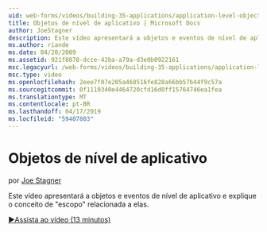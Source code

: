 ```yaml
---
uid: web-forms/videos/building-35-applications/application-level-objects
title: Objetos de nível de aplicativo | Microsoft Docs
author: JoeStagner
description: Este vídeo apresentará a objetos e eventos de nível de aplicativo e explique o conceito de &quot;escopo&quot; relacionada a elas.
ms.author: riande
ms.date: 04/20/2009
ms.assetid: 921f8078-dcce-42ba-a79a-d3e0b0922161
msc.legacyurl: /web-forms/videos/building-35-applications/application-level-objects
msc.type: video
ms.openlocfilehash: 2eee7f07e205a468516fe828a66bb57b44f9c57a
ms.sourcegitcommit: 0f1119340e4464720cfd16d0ff15764746ea1fea
ms.translationtype: MT
ms.contentlocale: pt-BR
ms.lasthandoff: 04/17/2019
ms.locfileid: "59407803"
---
```

# <a name="application-level-objects"></a>Objetos de nível de aplicativo

por [Joe Stagner](https://github.com/JoeStagner)

Este vídeo apresentará a objetos e eventos de nível de aplicativo e explique o conceito de &quot;escopo&quot; relacionada a elas.

[&#9654;Assista ao vídeo (13 minutos)](https://channel9.msdn.com/Blogs/ASP-NET-Site-Videos/application-level-objects)
